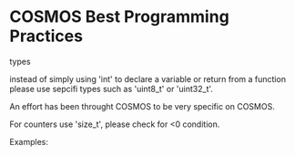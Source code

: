 # COSMOS Best Programming Practices 

types

instead of simply using 'int' to declare a variable or return from a function please use sepcifi types such as 'uint8_t' or 'uint32_t'. 

An effort has been throught COSMOS to be very specific on COSMOS.

For counters use 'size_t', please check for <0 condition.

Examples:

